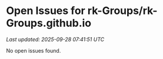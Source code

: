 # Open Issues for rk-Groups/rk-Groups.github.io

*Last updated: 2025-09-28 07:41:51 UTC*

No open issues found.
